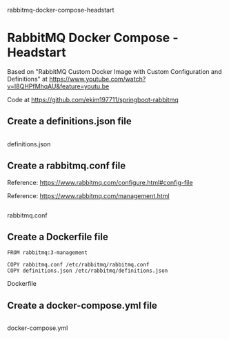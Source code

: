 rabbitmq-docker-compose-headstart
# RabbitMQ Docker Compose - Headstart

Based on "RabbitMQ Custom Docker Image with Custom Configuration and Definitions" at https://www.youtube.com/watch?v=I8QHPfMhqAU&feature=youtu.be

Code at https://github.com/ekim197711/springboot-rabbitmq

## Create a definitions.json file

```

```
definitions.json

## Create a rabbitmq.conf file

Reference: https://www.rabbitmq.com/configure.html#config-file

Reference: https://www.rabbitmq.com/management.html

```

```
rabbitmq.conf

## Create a Dockerfile file

```
FROM rabbitmq:3-management

COPY rabbitmq.conf /etc/rabbitmq/rabbitmq.conf
COPY definitions.json /etc/rabbitmq/definitions.json
```
Dockerfile

## Create a docker-compose.yml file

```

```
docker-compose.yml
